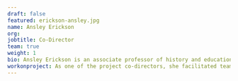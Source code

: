 ```yaml
---
draft: false
featured: erickson-ansley.jpg 
name: Ansley Erickson
org: 
jobtitle: Co-Director
team: true
weight: 1
bio: Ansley Erickson is an associate professor of history and education policy at Teachers College, Columbia University. She is a historian of US schools and cities in the 20th century. She is a former New York City public school teacher and enjoys working with students, teachers, and community members to examine the past and imagine the future.
workonproject: As one of the project co-directors, she facilitated team and community meetings, guided collaborative archival research and interpretation, organized classroom pilots and collaborative lesson plan development, and contributed to the site as a primary source curator, writer, and editor.
---
```


